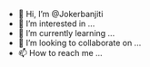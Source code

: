 - 👋 Hi, I’m @Jokerbanjiti
- 👀 I’m interested in ...
- 🌱 I’m currently learning ...
- 💞️ I’m looking to collaborate on ...
- 📫 How to reach me ...

<!---
Jokerbanjiti/Jokerbanjiti is a ✨ special ✨ repository because its `README.md` (this file) appears on your GitHub profile.
You can click the Preview link to take a look at your changes.
--->
